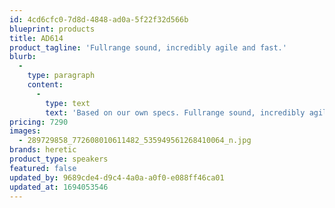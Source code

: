 ```yaml
---
id: 4cd6cfc0-7d8d-4848-ad0a-5f22f32d566b
blueprint: products
title: AD614
product_tagline: 'Fullrange sound, incredibly agile and fast.'
blurb:
  -
    type: paragraph
    content:
      -
        type: text
        text: 'Based on our own specs. Fullrange sound, incredibly agile and fast. AD614 is the smallest available product featuring our Coaxial transducer. Custom made for high and stable impedance, made for ductless venting. It offers incredibly nimble bass, with a nice and generous tone around 40 Hz and super tight impact, and superbly linear from 100 Hz up to and above 22 000 HZ.'
pricing: 7290
images:
  - 289729858_772608010611482_535949561268410064_n.jpg
brands: heretic
product_type: speakers
featured: false
updated_by: 9689cde4-d9c4-4a0a-a0f0-e088ff46ca01
updated_at: 1694053546
---
```

